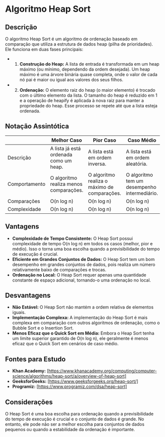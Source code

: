 # Algoritmo Heap Sort
## Descrição
O algoritmo Heap Sort é um algoritmo de ordenação baseado em comparação que utiliza a estrutura de dados heap (pilha de prioridades). Ele funciona em duas fases principais:
- 1. **Construção do Heap:** A lista de entrada é transformada em um heap máximo (ou mínimo, dependendo da ordem desejada). Um heap máximo é uma árvore binária quase completa, onde o valor de cada nó pai é maior ou igual aos valores dos seus filhos.
- 2. **Ordenação:** O elemento raiz do heap (o maior elemento) é trocado com o último elemento da lista. O tamanho do heap é reduzido em 1 e a operação de heapify é aplicada à nova raiz para manter a propriedade do heap. Esse processo se repete até que a lista esteja ordenada.

## Notação Assintótica
|            | Melhor Caso                                 | Pior Caso                                  | Caso Médio                                |
|------------|---------------------------------------------|---------------------------------------------|--------------------------------------------|
| Descrição | A lista já está ordenada como um heap.     | A lista está em ordem inversa.             | A lista está em ordem aleatória.           |
| Comportamento | O algoritmo realiza menos comparações.     | O algoritmo realiza o máximo de comparações. | O algoritmo tem um desempenho intermediário. |
| Comparações| O(n log n)                                  | O(n log n)                                  | O(n log n)                                 |
| Complexidade | O(n log n)                                  | O(n log n)                                  | O(n log n)                                 |
## Vantagens
+ **Complexidade de Tempo Consistente:** O Heap Sort possui complexidade de tempo O(n log n) em todos os casos (melhor, pior e médio). Isso o torna uma boa escolha quando a previsibilidade do tempo de execução é crucial.
+ **Eficiente em Grandes Conjuntos de Dados:** O Heap Sort tem um bom desempenho em grandes conjuntos de dados, pois realiza um número relativamente baixo de comparações e trocas.
+ **Ordenação no Local:** O Heap Sort requer apenas uma quantidade constante de espaço adicional, tornando-o uma ordenação no local.

## Desvantagens
+ **Não Estável:** O Heap Sort não mantém a ordem relativa de elementos iguais.
+ **Implementação Complexa:** A implementação do Heap Sort é mais complexa em comparação com outros algoritmos de ordenação, como o Bubble Sort e o Insertion Sort.
+ **Menos Eficaz que o Quick Sort em Média:** Embora o Heap Sort tenha um limite superior garantido de O(n log n), ele geralmente é menos eficaz que o Quick Sort em cenários de caso médio.

## Fontes para Estudo
+ **Khan Academy:** [https://www.khanacademy.org/computing/computer-science/algorithms/heap-sort/a/overview-of-heap-sort]
+ **GeeksforGeeks:** [https://www.geeksforgeeks.org/heap-sort/]
+ **Programiz:** [https://www.programiz.com/dsa/heap-sort]

## Considerações
O Heap Sort é uma boa escolha para ordenação quando a previsibilidade do tempo de execução é crucial e o conjunto de dados é grande. No entanto, ele pode não ser a melhor escolha para conjuntos de dados pequenos ou quando a estabilidade da ordenação é importante.